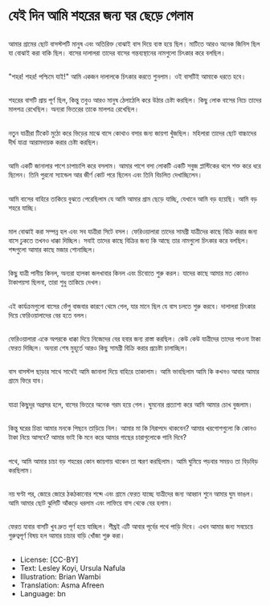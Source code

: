 # যেই দিন আমি শহরের জন্য ঘর ছেড়ে গেলাম

##
আমার গ্রামের ছোট বাসস্টপটি মানুষ এবং অতিরিক্ত বোঝাই বাস দিয়ে ব্যস্ত হয়ে ছিল। মাটিতে আরও অনেক জিনিস ছিল যা বোঝাই করা বাকি ছিল। বাসের দালালরা তাদের বাসের গন্তব্যস্থানের নামগুলো চিৎকার করে বলছিল।

##
"শহর! শহর! পশ্চিমে যাই!" আমি একজন দালালকে চিৎকার করতে শুনলাম। ওই বাসটিই আমাকে ধরতে হবে।

##
শহরের বাসটি প্রায় পূর্ণ ছিল, কিন্তু তবুও আরও মানুষ ঠেলাঠেলি করে উঠার চেষ্টা করছিল। কিছু লোক বাসের নিচে তাদের মালপত্র রেখেছিল। অন্যরা ভিতরের তাকে মালপত্র রেখেছিল।

##
নতুন যাত্রীরা টিকেট মুঠো করে ভিড়ের মাঝে বাসে কোথাও বসার জন্য জায়গা খুঁজছিল। মহিলারা তাদের ছোট বাচ্চাদের দীর্ঘ যাত্রা আরামদায়ক করার চেষ্টা করছিল।

##
আমি একটি জানালার পাশে চাপাচাপি করে বসলাম। আমার পাশে বসা লোকটি একটি সবুজ প্লাস্টিকের থলে শক্ত করে ধরে ছিলেন। তিনি পুরনো স্যান্ডেল আর জীর্ণ কোট পরে ছিলেন এবং তিনি বিচলিত দেখাচ্ছিলেন।

##
আমি বাসের বাহিরে তাকিয়ে বুঝতে পেরেছিলাম যে আমি আমার গ্রাম ছেড়ে যাচ্ছি, যেখানে আমি বড় হয়েছি। আমি বড় শহরে যাচ্ছি।

##
মাল বোঝাই করা সম্পন্ন হল এবং সব যাত্রীরা সিটে বসল। ফেরিওয়ালারা তাদের সামগ্রী যাত্রীদের কাছে বিক্রি করার জন্য বাসে ঢুকতে তখনও ধাক্কা দিচ্ছিল। সবাই তাদের কাছে বিক্রির জন্য কি আছে তার নামগুলো চিৎকার করে বলছিল। শব্দগুলো আমার কাছে মজার শোনাচ্ছিল।

##
কিছু যাত্রী পানীয় কিনল, অন্যরা হালকা জলখাবার কিনল এবং চিবোতে শুরু করল। যাদের কাছে আমার মত কোনও টাকাপয়সা ছিলনা, তারা শুধু তাকিয়ে দেখল।

##
এই কার্যক্রমগুলো বাসের ভেঁপু বাজবার কারণে থেমে গেল, যার মানে ছিল যে বাস চলতে শুরু করবে। দালালরা চিৎকার দিয়ে ফেরিওয়ালাদের বের হতে বলল।

##
ফেরিওয়ালারা একে অপরকে ধাক্কা দিয়ে নিজেদের বের হবার জন্য রাস্তা করছিল। কেউ কেউ যাত্রীদের তাদের পাওনা টাকা ফেরত দিচ্ছিল। অন্যরা শেষ মুহূর্তে আরও কিছু সামগ্রী বিক্রি করার প্রচেষ্টা চালাচ্ছিল।

##
বাস বাসস্টপ ছাড়ার সাথে সাথেই আমি জানালা দিয়ে বাহিরে তাকালাম। আমি ভাবছিলাম আমি কি কখনও আবার আমার গ্রামে ফিরে যাব।

##
যাত্রা কিছুদূর অগ্রসর হলে, বাসের ভিতরে অনেক গরম হয়ে গেল। ঘুমনোর প্রত্যাশা করে আমি আমার চোখ বুজলাম।

##
কিন্তু ঘরের চিন্তা আমার মনকে পিছনে তাড়িয়ে নিল। আমার মা কি নিরাপদে থাকবেন? আমার খরগোশগুলো কি কোনও টাকা নিয়ে আসবে? আমার ভাই কি মনে করে আমার গাছের চারাগুলোকে পানি দিবে?

##
পথে, আমি আমার চাচা বড় শহরের কোন জায়গায় থাকেন তা স্মরণ করছিলাম। আমি ঘুমিয়ে পড়বার সময়ও তা বিড়বিড় করছিলাম।

##
নয় ঘণ্টা পর, জোরে জোরে ঠকঠকানোর শব্দে এবং গ্রামে ফেরত যাচ্ছে যাত্রীদের জন্য আহ্বান শুনে আমার ঘুম ভাঙল। আমি আমার ছোট ঝুলিটি আঁকড়ে ধরলাম এবং লাফিয়ে বাস থেকে বের হলাম।

##
ফেরত যাবার বাসটি খুব দ্রুত পূর্ণ হয়ে যাচ্ছিল। শীঘ্রই এটি আবার পূর্বের পথে পাড়ি দিবে। এখন আমার জন্য সবচেয়ে গুরুত্বপূর্ণ বিষয় হল আমার চাচার বাড়ি খোঁজা শুরু করা।

##
* License: [CC-BY]
* Text: Lesley Koyi, Ursula Nafula
* Illustration: Brian Wambi
* Translation: Asma Afreen
* Language: bn
